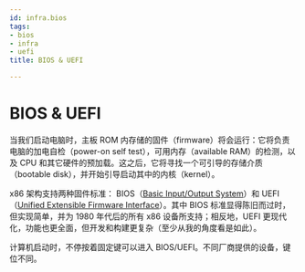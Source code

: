 ```yaml
---
id: infra.bios
tags:
- bios
- infra
- uefi
title: BIOS & UEFI

---
```

# BIOS & UEFI
当我们启动电脑时，主板 ROM 内存储的固件（firmware）将会运行：它将负责电脑的加电自检（power-on self test），可用内存（available RAM）的检测，以及 CPU 和其它硬件的预加载。这之后，它将寻找一个可引导的存储介质（bootable disk），并开始引导启动其中的内核（kernel）。

x86 架构支持两种固件标准： BIOS（[Basic Input/Output System](https://en.wikipedia.org/wiki/BIOS)）和 UEFI（[Unified Extensible Firmware Interface](https://en.wikipedia.org/wiki/Unified_Extensible_Firmware_Interface)）。其中 BIOS 标准显得陈旧而过时，但实现简单，并为 1980 年代后的所有 x86 设备所支持；相反地，UEFI 更现代化，功能也更全面，但开发和构建更复杂（至少从我的角度看是如此）。

计算机启动时，不停按着固定键可以进入 BIOS/UEFI。不同厂商提供的设备，键位不同。

